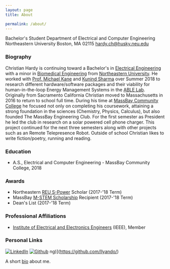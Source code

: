 ```yaml
---
layout: page
title: About

permalink: /about/
---
```


Bachelor's Student
Department of Electrical and Computer Engineering
Northeastern University
Boston, MA 02115
[hardy.ch@husky.neu.edu](mailto:hardy.ch@husky.neu.edu])


### Biography
Christian Hardy is continuing toward a Bachelor's in [Electrical Engineering](http://www.ece.neu.edu/degrees/electrical-engineering-bs) with a minor in [Biomedical Engineering](http://www.ece.neu.edu/degrees/biomedical-engineering-minor) from [Northeastern University](http://www.neu.edu/). He worked with [Prof. Michael Kane](http://www.civ.neu.edu/people/kane-michael) and [Kunind Sharma](https://www.linkedin.com/in/kunindsharma) over Summer 2018 to research different hardware/software packages and their viability for human-in-the-loop Energy Management Systems in the [ABLE Lab](https://github.com/NEU-ABLE-LAB).
Originally from Sacramento California Christian moved to Massachusetts in 2016 to return to school full time. During his time at [MassBay Community College](https://www.massbay.edu/) he focused not only on completing his coursework, attaining a strong foundation in the sciences (Chemistry, Physics, Calculus), but also founded The MassBay Engineering Club. For the first semester as President he led the club in research on a solar powered cell phone charger. This project continued for the next three semesters along with other projects such as an Remote Telepresence Robot. Outside of school Christian likes to write fiction/poetry, running and reading.


### Education
- A.S., Electrical and Computer Engineering - MassBay Community College, 2018


### Awards
- Northeastern [REU S-Power](https://www.nsf.gov/awardsearch/showAward?AWD_ID=1757650) Scholar (2017-'18 Term)
- MassBay [M-STEM Scholarship](https://www.nsf.gov/awardsearch/showAward?AWD_ID=1154493) Recipient (2017-'18 Term)
- Dean's List (2017-'18 Term)


### Professional Affiliations
- [Institute of Electrical and Electronics Engineers](https://ieee.org) (IEEE), Member


### Personal Links
[![LinkedIn](img/links/linkedin_30x30.png)](https://www.http://linkedin.com/in/christian-hardy) [![Github](img/links/github_30x30.png)](https://github.com/llyando/)
ng)](https://github.com/llyando/)


A short [bio][bio] about me.


[bio]: http://www.thisismikekane.com/bio_hardy.php
